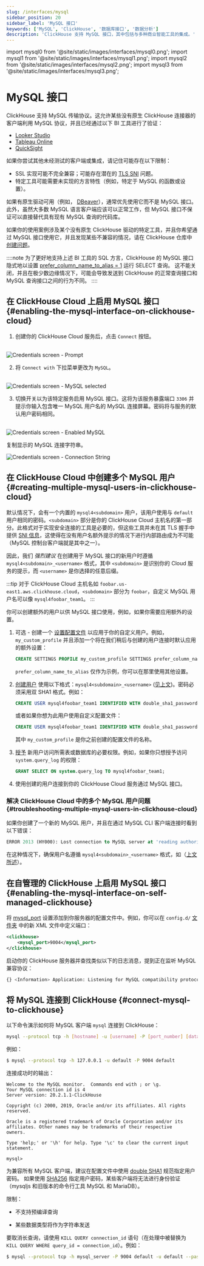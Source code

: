 ```yaml
---
slug: /interfaces/mysql
sidebar_position: 20
sidebar_label: 'MySQL 接口'
keywords: ['MySQL', 'ClickHouse', '数据库接口', '数据分析']
description: 'ClickHouse 支持 MySQL 接口，其中包括与多种商业智能工具的集成。'
---
```


import mysql0 from '@site/static/images/interfaces/mysql0.png';
import mysql1 from '@site/static/images/interfaces/mysql1.png';
import mysql2 from '@site/static/images/interfaces/mysql2.png';
import mysql3 from '@site/static/images/interfaces/mysql3.png';


# MySQL 接口

ClickHouse 支持 MySQL 传输协议。这允许某些没有原生 ClickHouse 连接器的客户端利用 MySQL 协议，并且已经通过以下 BI 工具进行了验证：

- [Looker Studio](../integrations/data-visualization/looker-studio-and-clickhouse.md)
- [Tableau Online](../integrations/tableau-online)
- [QuickSight](../integrations/quicksight)

如果你尝试其他未经测试的客户端或集成，请记住可能存在以下限制：

- SSL 实现可能不完全兼容；可能存在潜在的 [TLS SNI](https://www.cloudflare.com/learning/ssl/what-is-sni/) 问题。
- 特定工具可能需要未实现的方言特性（例如，特定于 MySQL 的函数或设置）。

如果有原生驱动可用（例如， [DBeaver](../integrations/dbeaver)），通常优先使用它而不是 MySQL 接口。此外，虽然大多数 MySQL 语言客户端应该可以正常工作，但 MySQL 接口不保证可以直接替代具有现有 MySQL 查询的代码库。

如果你的使用案例涉及某个没有原生 ClickHouse 驱动的特定工具，并且你希望通过 MySQL 接口使用它，并且发现某些不兼容的情况，请在 ClickHouse 仓库中 [创建问题](https://github.com/ClickHouse/ClickHouse/issues)。

::::note
为了更好地支持上述 BI 工具的 SQL 方言，ClickHouse 的 MySQL 接口隐式地以设置 [prefer_column_name_to_alias = 1](/operations/settings/settings#prefer_column_name_to_alias) 运行 SELECT 查询。
这不能关闭，并且在极少数边缘情况下，可能会导致发送到 ClickHouse 的正常查询接口和 MySQL 查询接口之间的行为不同。
::::

## 在 ClickHouse Cloud 上启用 MySQL 接口 {#enabling-the-mysql-interface-on-clickhouse-cloud}

1. 创建你的 ClickHouse Cloud 服务后，点击 `Connect` 按钮。

<br/>

<img src={mysql0} alt="Credentials screen - Prompt" />

2. 将 `Connect with` 下拉菜单更改为 `MySQL`。

<br/>

<img src={mysql1} alt="Credentials screen - MySQL selected" />

3. 切换开关以为该特定服务启用 MySQL 接口。这将为该服务暴露端口 `3306` 并提示你输入包含唯一 MySQL 用户名的 MySQL 连接屏幕。密码将与服务的默认用户密码相同。

<br/>

<img src={mysql2} alt="Credentials screen - Enabled MySQL" />

复制显示的 MySQL 连接字符串。

<img src={mysql3} alt="Credentials screen - Connection String" />

## 在 ClickHouse Cloud 中创建多个 MySQL 用户 {#creating-multiple-mysql-users-in-clickhouse-cloud}

默认情况下，会有一个内置的 `mysql4<subdomain>` 用户，该用户使用与 `default` 用户相同的密码。`<subdomain>` 部分是你的 ClickHouse Cloud 主机名的第一部分。此格式对于实现安全连接的工具是必要的，但这些工具并未在其 TLS 握手中提供 [SNI 信息](https://www.cloudflare.com/learning/ssl/what-is-sni)，这使得在没有用户名额外提示的情况下进行内部路由成为不可能（MySQL 控制台客户端就是其中之一）。

因此，我们 _强烈建议_ 在创建用于 MySQL 接口的新用户时遵循 `mysql4<subdomain>_<username>` 格式，其中 `<subdomain>` 是识别你的 Cloud 服务的提示，而 `<username>` 是你选择的任意后缀。

:::tip
对于 ClickHouse Cloud 主机名如 `foobar.us-east1.aws.clickhouse.cloud`，`<subdomain>` 部分为 `foobar`，自定义 MySQL 用户名可以像 `mysql4foobar_team1`。
:::

你可以创建额外的用户以供 MySQL 接口使用，例如，如果你需要应用额外的设置。

1. 可选 - 创建一个 [设置配置文件](/sql-reference/statements/create/settings-profile) 以应用于你的自定义用户。例如，`my_custom_profile` 并且添加一个将在我们稍后与创建的用户连接时默认应用的额外设置：

    ```sql
    CREATE SETTINGS PROFILE my_custom_profile SETTINGS prefer_column_name_to_alias=1;
    ```

    `prefer_column_name_to_alias` 仅作为示例，你可以在那里使用其他设置。
2. [创建用户](/sql-reference/statements/create/user) 使用以下格式：`mysql4<subdomain>_<username>` ([见上文](#creating-multiple-mysql-users-in-clickhouse-cloud))。密码必须采用双 SHA1 格式。例如：

    ```sql
    CREATE USER mysql4foobar_team1 IDENTIFIED WITH double_sha1_password BY 'YourPassword42$';
    ```

    或者如果你想为此用户使用自定义配置文件：

    ```sql
    CREATE USER mysql4foobar_team1 IDENTIFIED WITH double_sha1_password BY 'YourPassword42$' SETTINGS PROFILE 'my_custom_profile';
    ```

    其中 `my_custom_profile` 是你之前创建的配置文件的名称。
3. [授予](/sql-reference/statements/grant) 新用户访问所需表或数据库的必要权限。例如，如果你只想授予访问 `system.query_log` 的权限：

    ```sql
    GRANT SELECT ON system.query_log TO mysql4foobar_team1;
    ```

4. 使用创建的用户连接到你的 ClickHouse Cloud 服务通过 MySQL 接口。

### 解决 ClickHouse Cloud 中的多个 MySQL 用户问题 {#troubleshooting-multiple-mysql-users-in-clickhouse-cloud}

如果你创建了一个新的 MySQL 用户，并且在通过 MySQL CLI 客户端连接时看到以下错误：

```sql
ERROR 2013 (HY000): Lost connection to MySQL server at 'reading authorization packet', system error: 54
```

在这种情况下，确保用户名遵循 `mysql4<subdomain>_<username>` 格式，如（[上文所述](#creating-multiple-mysql-users-in-clickhouse-cloud)）。

## 在自管理的 ClickHouse 上启用 MySQL 接口 {#enabling-the-mysql-interface-on-self-managed-clickhouse}

将 [mysql_port](../operations/server-configuration-parameters/settings.md#mysql_port) 设置添加到你服务器的配置文件中。例如，你可以在 `config.d/` [文件夹](../operations/configuration-files) 中的新 XML 文件中定义端口：

``` xml
<clickhouse>
    <mysql_port>9004</mysql_port>
</clickhouse>
```

启动你的 ClickHouse 服务器并查找类似以下的日志消息，提到正在监听 MySQL 兼容协议：

```bash
{} <Information> Application: Listening for MySQL compatibility protocol: 127.0.0.1:9004
```

## 将 MySQL 连接到 ClickHouse {#connect-mysql-to-clickhouse}

以下命令演示如何将 MySQL 客户端 `mysql` 连接到 ClickHouse：

```bash
mysql --protocol tcp -h [hostname] -u [username] -P [port_number] [database_name]
```

例如：

``` bash
$ mysql --protocol tcp -h 127.0.0.1 -u default -P 9004 default
```

连接成功时的输出：

``` text
Welcome to the MySQL monitor.  Commands end with ; or \g.
Your MySQL connection id is 4
Server version: 20.2.1.1-ClickHouse

Copyright (c) 2000, 2019, Oracle and/or its affiliates. All rights reserved.

Oracle is a registered trademark of Oracle Corporation and/or its
affiliates. Other names may be trademarks of their respective
owners.

Type 'help;' or '\h' for help. Type '\c' to clear the current input statement.

mysql>
```

为兼容所有 MySQL 客户端，建议在配置文件中使用 [double SHA1](/operations/settings/settings-users#user-namepassword) 规范指定用户密码。
如果使用 [SHA256](/sql-reference/functions/hash-functions#sha1-sha224-sha256-sha512-sha512_256) 指定用户密码，某些客户端将无法进行身份验证（mysqljs 和旧版本的命令行工具 MySQL 和 MariaDB）。

限制：

- 不支持预编译查询

- 某些数据类型将作为字符串发送

要取消长查询，请使用 `KILL QUERY connection_id` 语句（在处理中被替换为 `KILL QUERY WHERE query_id = connection_id`）。例如：

``` bash
$ mysql --protocol tcp -h mysql_server -P 9004 default -u default --password=123 -e "KILL QUERY 123456;"
